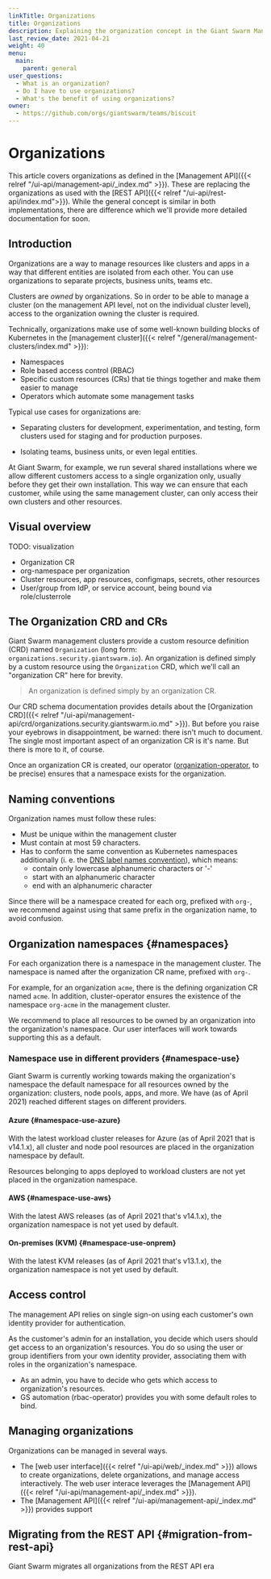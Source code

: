 ```yaml
---
linkTitle: Organizations
title: Organizations
description: Explaining the organization concept in the Giant Swarm Management API
last_review_date: 2021-04-21
weight: 40
menu:
  main:
    parent: general
user_questions:
  - What is an organization?
  - Do I have to use organizations?
  - What's the benefit of using organizations?
owner:
  - https://github.com/orgs/giantswarm/teams/biscuit
---
```


# Organizations

<div class="well disclaimer">

<i class="fa fa-warning"></i> This article covers organizations as defined in the [Management API]({{< relref "/ui-api/management-api/_index.md" >}}). These are replacing the organizations as used with the [REST API]({{< relref "/ui-api/rest-api/index.md">}}). While the general concept is similar in both implementations, there are difference which we'll provide more detailed documentation for soon.

<!-- TODO: link article about changes and migration -->

</div>

## Introduction

Organizations are a way to manage resources like clusters and apps in a way that different entities are isolated from each other. You can use organizations to separate projects, business units, teams etc.

Clusters are _owned_ by organizations. So in order to be able to manage a cluster (on the management API level, not on the individual cluster level), access to the organization owning the cluster is required.

Technically, organizations make use of some well-known building blocks of Kubernetes in the [management cluster]({{< relref "/general/management-clusters/index.md" >}}):

- Namespaces
- Role based access control (RBAC)
- Specific custom resources (CRs) that tie things together and make them easier to manage
- Operators which automate some management tasks

Typical use cases for organizations are:

- Separating clusters for development, experimentation, and testing, form clusters used for staging and for production purposes.

- Isolating teams, business units, or even legal entities.

At Giant Swarm, for example, we run several shared installations where we allow different customers access to a single organization only, usually before they get their own installation. This way we can ensure that each customer, while using the same management cluster, can only access their own clusters and other resources.

## Visual overview

TODO: visualization

- Organization CR
- org-namespace per organization
- Cluster resources, app resources, configmaps, secrets, other resources
- User/group from IdP, or service account, being bound via role/clusterrole

## The Organization CRD and CRs

Giant Swarm management clusters provide a custom resource definition (CRD) named `Organization` (long form: `organizations.security.giantswarm.io`). An organization is defined simply by a custom resource using the `Organization` CRD, which we'll call an "organization CR" here for brevity.

> An organization is defined simply by an organization CR.

Our CRD schema documentation provides details about the [Organization CRD]({{< relref "/ui-api/management-api/crd/organizations.security.giantswarm.io.md" >}}). But before you raise your eyebrows in disappointment, be warned: there isn't much to document. The single most important aspect of an organization CR is it's name. But there is more to it, of course.

Once an organization CR is created, our operator ([organization-operator](https://github.com/giantswarm/organization-operator), to be precise) ensures that a namespace exists for the organization.

## Naming conventions

Organization names must follow these rules:

- Must be unique within the management cluster
- Must contain at most 59 characters.
- Has to conform the same convention as Kubernetes namespaces additionally (i. e. the [DNS label names convention](https://kubernetes.io/docs/concepts/overview/working-with-objects/names/#dns-label-names)), which means:
    - contain only lowercase alphanumeric characters or '-'
    - start with an alphanumeric character
    - end with an alphanumeric character

Since there will be a namespace created for each org, prefixed with `org-`, we recommend against using that same prefix in the organization name, to avoid confusion.

## Organization namespaces {#namespaces}

For each organization there is a namespace in the management cluster. The namespace is named after the organization CR name, prefixed with `org-`.

For example, for an organization `acme`, there is the defining organization CR named `acme`. In addition, cluster-operator ensures the existence of the namespace `org-acme` in the management cluster.

We recommend to place all resources to be owned by an organization into the organization's namespace. Our user interfaces will work towards supporting this as a default.

### Namespace use in different providers {#namespace-use}

Giant Swarm is currently working towards making the organization's namespace the default namespace for all resources owned by the organization: clusters, node pools, apps, and more. We have (as of April 2021) reached different stages on different providers.

#### Azure {#namespace-use-azure}

With the latest workload cluster releases for Azure (as of April 2021 that is v14.1.x), all cluster and node pool resources are placed in the organization namespace by default.

Resources belonging to apps deployed to workload clusters are not yet placed in the organization namespace.

#### AWS {#namespace-use-aws}

With the latest AWS releases (as of April 2021 that's v14.1.x), the organization namespace is not yet used by default.

#### On-premises (KVM) {#namespace-use-onprem}

With the latest KVM releases (as of April 2021 that's v13.1.x), the organization namespace is not yet used by default.

## Access control

The management API relies on single sign-on using each customer's own identity provider for authentication.

As the customer's admin for an installation, you decide which users should get access to an organization's resources. You do so using the user or group identifiers from your own identity provider, associating them with roles in the organization's namespace.

- As an admin, you have to decide who gets which access to organization's resources.
- GS automation (rbac-operator) provides you with some default roles to bind.

<!-- TODO: link to SSO documentation once it's published -->

## Managing organizations

Organizations can be managed in several ways.

- The [web user interface]({{< relref "/ui-api/web/_index.md" >}}) allows to create organizations, delete organizations, and manage access interactively. The web user interace leverages the [Management API]({{< relref "/ui-api/management-api/_index.md" >}}).
- The [Management API]({{< relref "/ui-api/management-api/_index.md" >}}) provides support

<!-- TODO: set links to more organization-specific sub sections once they are published -->

## Migrating from the REST API {#migration-from-rest-api}

Giant Swarm migrates all organizations from the REST API era 
